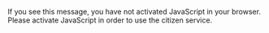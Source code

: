 If you see this message, you have not activated JavaScript in your browser. Please activate JavaScript in order to use the citizen service.
